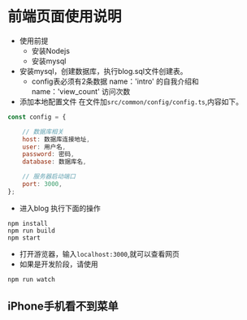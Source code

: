 <!--
 * @Description: 前端页面使用说明
 * @Author: shenxf
 * @Date: 2019-04-13 20:39:44
 -->
# 前端页面使用说明

- 使用前提
    + 安装Nodejs
    + 安装mysql
- 安装mysql，创建数据库，执行blog.sql文件创建表。
    + config表必须有2条数据 name：'intro' 的自我介绍和 name：'view_count' 访问次数
- 添加本地配置文件 在文件加`src/common/config/config.ts`,内容如下。
```javascript
const config = {

    // 数据库相关
    host: 数据库连接地址,
    user: 用户名,
    password: 密码,
    database: 数据库名,

    // 服务器启动端口
    port: 3000,
};

```
- 进入blog 执行下面的操作
```shell
npm install
npm run build
npm start
```
- 打开游览器，输入`localhost:3000`,就可以查看网页
- 如果是开发阶段，请使用
```shell
npm run watch
```
## iPhone手机看不到菜单

